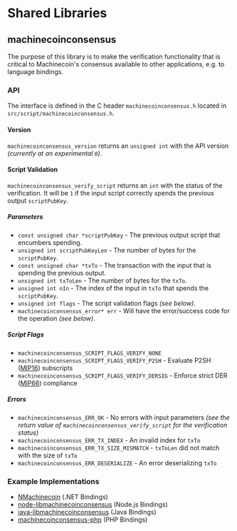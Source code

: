 Shared Libraries
================

## machinecoinconsensus

The purpose of this library is to make the verification functionality that is critical to Machinecoin's consensus available to other applications, e.g. to language bindings.

### API

The interface is defined in the C header `machinecoinconsensus.h` located in  `src/script/machinecoinconsensus.h`.

#### Version

`machinecoinconsensus_version` returns an `unsigned int` with the API version *(currently at an experimental `0`)*.

#### Script Validation

`machinecoinconsensus_verify_script` returns an `int` with the status of the verification. It will be `1` if the input script correctly spends the previous output `scriptPubKey`.

##### Parameters
- `const unsigned char *scriptPubKey` - The previous output script that encumbers spending.
- `unsigned int scriptPubKeyLen` - The number of bytes for the `scriptPubKey`.
- `const unsigned char *txTo` - The transaction with the input that is spending the previous output.
- `unsigned int txToLen` - The number of bytes for the `txTo`.
- `unsigned int nIn` - The index of the input in `txTo` that spends the `scriptPubKey`.
- `unsigned int flags` - The script validation flags *(see below)*.
- `machinecoinconsensus_error* err` - Will have the error/success code for the operation *(see below)*.

##### Script Flags
- `machinecoinconsensus_SCRIPT_FLAGS_VERIFY_NONE`
- `machinecoinconsensus_SCRIPT_FLAGS_VERIFY_P2SH` - Evaluate P2SH ([MIP16](https://github.com/machinecoin-project/mips/blob/master/mip-0016.mediawiki)) subscripts
- `machinecoinconsensus_SCRIPT_FLAGS_VERIFY_DERSIG` - Enforce strict DER ([MIP66](https://github.com/machinecoin-project/mips/blob/master/mip-0066.mediawiki)) compliance

##### Errors
- `machinecoinconsensus_ERR_OK` - No errors with input parameters *(see the return value of `machinecoinconsensus_verify_script` for the verification status)*
- `machinecoinconsensus_ERR_TX_INDEX` - An invalid index for `txTo`
- `machinecoinconsensus_ERR_TX_SIZE_MISMATCH` - `txToLen` did not match with the size of `txTo`
- `machinecoinconsensus_ERR_DESERIALIZE` - An error deserializing `txTo`

### Example Implementations
- [NMachinecoin](https://github.com/NicolasDorier/NMachinecoin/blob/master/NMachinecoin/Script.cs#L814) (.NET Bindings)
- [node-libmachinecoinconsensus](https://github.com/bitpay/node-libmachinecoinconsensus) (Node.js Bindings)
- [java-libmachinecoinconsensus](https://github.com/dexX7/java-libmachinecoinconsensus) (Java Bindings)
- [machinecoinconsensus-php](https://github.com/Bit-Wasp/machinecoinconsensus-php) (PHP Bindings)
